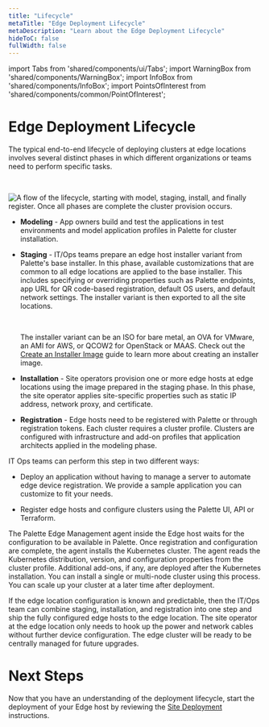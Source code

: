 ```yaml
---
title: "Lifecycle"
metaTitle: "Edge Deployment Lifecycle"
metaDescription: "Learn about the Edge Deployment Lifecycle"
hideToC: false
fullWidth: false
---
```


import Tabs from 'shared/components/ui/Tabs';
import WarningBox from 'shared/components/WarningBox';
import InfoBox from 'shared/components/InfoBox';
import PointsOfInterest from 'shared/components/common/PointOfInterest';

# Edge Deployment Lifecycle

The typical end-to-end lifecycle of deploying clusters at edge locations involves several distinct phases in which different organizations or teams need to perform specific tasks.
 
 <br />

 ![A flow of the lifecycle, starting with model, staging, install, and finally register. Once all phases are complete the cluster provision occurs.](/native-edge-deployment-lifecycle.png)

* **Modeling** - App owners build and test the applications in test environments and model application profiles in Palette for cluster installation.


* **Staging** - IT/Ops teams prepare an edge host installer variant from Palette's base installer. In this phase, available customizations that are common to all edge locations are applied to the base installer. This includes specifying or overriding properties such as Palette endpoints, app URL for QR code-based registration, default OS users, and default network settings. The installer variant is then exported to all the site locations. 

  <br />

  <InfoBox>

  The installer variant can be an ISO for bare metal, an OVA for VMware, an  AMI for AWS, or QCOW2 for OpenStack or MAAS. Check out the [Create an Installer Image](/clusters/edge/install-deployment/installer-image) guide to learn more about creating an installer image.

  </InfoBox>

* **Installation** - Site operators provision one or more edge hosts at edge locations using the image prepared in the staging phase. In this phase, the site operator applies site-specific properties such as static IP address, network proxy, and certificate.


* **Registration** - Edge hosts need to be registered with Palette or through registration tokens. Each cluster requires a cluster profile. Clusters are configured with infrastructure and add-on profiles that application architects applied in the modeling phase. 

IT Ops teams can perform this step in two different ways:

  * Deploy an application without having to manage a server to automate edge device registration. We provide a sample application you can customize to fit your needs.

  * Register edge hosts and configure clusters using the Palette UI, API or Terraform.

The Palette Edge Management agent inside the Edge host waits for the configuration to be available in Palette. Once registration and configuration are complete, the agent installs the Kubernetes cluster. The agent reads the Kubernetes distribution, version, and configuration properties from the cluster profile. Additional add-ons, if any, are deployed after the Kubernetes installation. You can install a single or multi-node cluster using this process. You can scale up your cluster at a later time after deployment.

If the edge location configuration is known and predictable, then the IT/Ops team can combine staging, installation, and registration into one step and ship the fully configured edge hosts to the edge location. The site operator at the edge location only needs to hook up the power and network cables without further device configuration. The edge cluster will be ready to be centrally managed for future upgrades.

# Next Steps

Now that you have an understanding of the deployment lifecycle, start the deployment of your Edge host by reviewing the [Site Deployment](/clusters/edge/site-deployment) instructions.


<br />